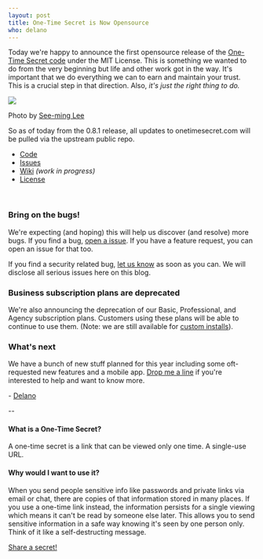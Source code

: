 ```yaml
---
layout: post
title: One-Time Secret is Now Opensource
who: delano
---
```


Today we're happy to announce the first opensource release of the [One-Time Secret code](https://github.com/onetimesecret/onetimesecret) under the MIT License. This is something we wanted to do from the very beginning but life and other work got in the way. It's important that we do everything we can to earn and maintain your trust. This is a crucial step in that direction. Also, *it's just the right thing to do.*

<div class="right lighter inline">
  <a href="http://www.flickr.com/photos/seeminglee/8357585327/"><img src="http://farm9.staticflickr.com/8238/8357585327_c1852189f3_m.jpg" /></a>
  <p class="smallest">Photo by <a href="http://www.flickr.com/photos/seeminglee/8357585327/">See-ming Lee</a></p>
</div>

So as of today from the 0.8.1 release, all updates to onetimesecret.com will be pulled via the upstream public repo.

* [Code](https://github.com/onetimesecret/onetimesecret)
* [Issues](https://github.com/onetimesecret/onetimesecret/issues)
* [Wiki](https://github.com/onetimesecret/onetimesecret/wiki) *(work in progress)*
* [License](https://raw.github.com/onetimesecret/onetimesecret/master/LICENSE.txt)

<br/>

### Bring on the bugs! ###

We're expecting (and hoping) this will help us discover (and resolve) more bugs. If you find a bug, [open a issue](https://github.com/onetimesecret/onetimesecret/issues). If you have a feature request, you can open an issue for that too.

If you find a security related bug, [let us know](https://onetimesecret.com/info/security) as soon as you can. We will disclose all serious issues here on this blog.


### Business subscription plans are deprecated ###

We're also announcing the deprecation of our Basic, Professional, and Agency subscription plans. Customers using these plans will be able to continue to use them. (Note: we are still available for [custom installs](mailto:custom@onetimesecret.com)).


### What's next ###

We have a bunch of new stuff planned for this year including some oft-requested new features and a mobile app. [Drop me a line](mailto:contribute@onetimesecret.com) if you're interested to help and want to know more.

\- [Delano](https://onetimesecret.com/about)

--

#### What is a One-Time Secret? ####

A one-time secret is a link that can be viewed only one time. A single-use URL.

#### Why would I want to use it? ####

When you send people sensitive info like passwords and private links via email or chat, there are copies of that information stored in many places. If you use a one-time link instead, the information persists for a single viewing which means it can't be read by someone else later. This allows you to send sensitive information in a safe way knowing it's seen by one person only. Think of it like a self-destructing message.

<a class="msg" href="https://onetimesecret.com/">Share a secret!</a>


